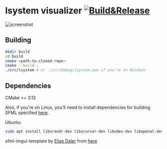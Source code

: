 lsystem visualizer [![Build&Release](https://github.com/Tresonic/lsystem/actions/workflows/build.yml/badge.svg)](https://github.com/Tresonic/lsystem/actions/workflows/build.yml)
==========================
![screenshot](https://user-images.githubusercontent.com/37078118/151704332-a0019ede-c7d1-45c9-8507-5fe5889a1fe5.png)

Building
--------

```sh
mkdir build
cd build
cmake <path-to-cloned-repo>
cmake --build .
./src/lsystem # or .\src\Debug\lsystem.exe if you're on Windows
```

Dependencies
---

CMake >= 3.12

Also, if you're on Linux, you'll need to install dependencies for building SFML
specified
[here](https://www.sfml-dev.org/tutorials/2.5/compile-with-cmake.php#installing-dependencies).

Ubuntu:
```sh
sudo apt install libxrandr-dev libxcursor-dev libudev-dev libopenal-dev libflac-dev libvorbis-dev libgl1-mesa-dev libegl1-mesa-dev
```


sfml-imgui-template by [Elias Daler](https://github.com/eliasdaler) from [here](https://github.com/eliasdaler/imgui-sfml-fetchcontent/tree/dev)
